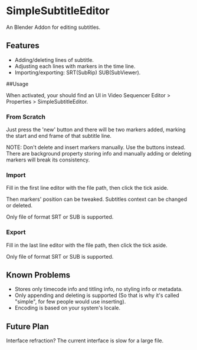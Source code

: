 # SimpleSubtitleEditor

An Blender Addon for editing subtitles.

## Features
- Adding/deleting lines of subtitle.
- Adjusting each lines with markers in the time line.
- Importing/exporting: SRT(SubRip) SUB(SubViewer).

##Usage

When activated, your should find an UI in Video Sequencer Editor > Properties > SimpleSubtitleEditor.

### From Scratch
Just press the 'new' button and there will be two markers added, marking the start and end frame of that subtitle line.

NOTE: Don't delete and insert markers manually. Use the buttons instead. There are background property storing info and manually adding or deleting markers will break its consistency.

### Import
Fill in the first line editor with the file path, then click the tick aside.

Then markers' position can be tweaked. Subtitles context can be changed or deleted.

Only file of format SRT or SUB is supported.

### Export
Fill in the last line editor with the file path, then click the tick aside.

Only file of format SRT or SUB is supported.

## Known Problems
- Stores only timecode info and titling info, no styling info or metadata.
- Only appending and deleting is supported (So that is why it's called "simple", for few people would use inserting).
- Encoding is based on your system's locale.

## Future Plan
Interface refraction? The current interface is slow for a large file.
